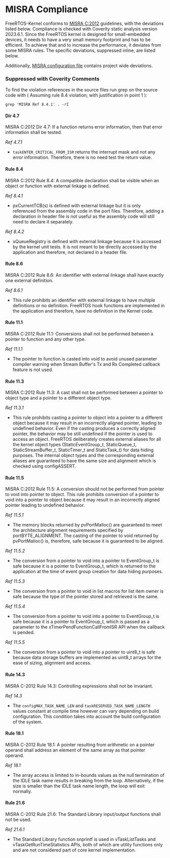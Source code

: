 # MISRA Compliance

FreeRTOS-Kernel conforms to [MISRA C:2012](https://www.misra.org.uk/misra-c)
guidelines, with the deviations listed below. Compliance is checked with
Coverity static analysis version 2023.6.1. Since the FreeRTOS kernel is
designed for small-embedded devices, it needs to have a very small memory
footprint and has to be efficient. To achieve that and to increase the
performance, it deviates from some MISRA rules. The specific deviations,
suppressed inline, are listed below.

Additionally, [MISRA configuration file](examples/coverity/coverity_misra.config)
contains project wide deviations.

### Suppressed with Coverity Comments
To find the violation references in the source files run grep on the source code
with ( Assuming rule 8.4 violation; with justification in point 1 ):
```
grep 'MISRA Ref 8.4.1' . -rI
```

#### Dir 4.7
MISRA C:2012 Dir 4.7: If a function returns error information, then that error
information shall be tested.

_Ref 4.7.1_
 - `taskENTER_CRITICAL_FROM_ISR` returns the interrupt mask and not any error
    information. Therefore, there is no need test the return value.

#### Rule 8.4

MISRA C:2012 Rule 8.4: A compatible declaration shall be visible when an
object or function with external linkage is defined.

_Ref 8.4.1_
 - pxCurrentTCB(s) is defined with external linkage but it is only referenced
   from the assembly code in the port files. Therefore, adding a declaration in
   header file is not useful as the assembly code will still need to declare it
   separately.

_Ref 8.4.2_
 - xQueueRegistry is defined with external linkage because it is accessed by the
   kernel unit tests. It is not meant to be directly accessed by the application
   and therefore, not declared in a header file.

#### Rule 8.6

MISRA C:2012 Rule 8.6: An identifier with external linkage shall have exactly
one external definition.

_Ref 8.6.1_
 - This rule prohibits an identifier with external linkage to have multiple
   definitions or no definition. FreeRTOS hook functions are implemented in
   the application and therefore, have no definition in the Kernel code.

#### Rule 11.1
MISRA C:2012 Rule 11.1: Conversions shall not be performed between a pointer to
function and any other type.

_Ref 11.1.1_
 - The pointer to function is casted into void to avoid unused parameter
   compiler warning when Stream Buffer's Tx and Rx Completed callback feature is
   not used.

#### Rule 11.3

MISRA C:2012 Rule 11.3: A cast shall not be performed between a pointer to
object type and a pointer to a different object type.

_Ref 11.3.1_
 - This rule prohibits casting a pointer to object into a pointer to a
   different object because it may result in an incorrectly aligned pointer,
   leading to undefined behavior. Even if the casting produces a correctly
   aligned pointer, the behavior may be still undefined if the pointer is
   used to access an object. FreeRTOS deliberately creates external aliases
   for all the kernel object types (StaticEventGroup_t, StaticQueue_t,
   StaticStreamBuffer_t, StaticTimer_t and StaticTask_t) for data hiding
   purposes. The internal object types and the corresponding external
   aliases are guaranteed to have the same size and alignment which is
   checked using configASSERT.


#### Rule 11.5

MISRA C:2012 Rule 11.5: A conversion should not be performed from pointer to
void into pointer to object.
This rule prohibits conversion of a pointer to void into a pointer to
object because it may result in an incorrectly aligned pointer leading
to undefined behavior.

_Ref 11.5.1_
 - The memory blocks returned by pvPortMalloc() are guaranteed to meet the
   architecture alignment requirements specified by portBYTE_ALIGNMENT.
   The casting of the pointer to void returned by pvPortMalloc() is,
   therefore, safe because it is guaranteed to be aligned.

_Ref 11.5.2_
 - The conversion from a pointer to void into a pointer to EventGroup_t is
   safe because it is a pointer to EventGroup_t, which is returned to the
   application at the time of event group creation for data hiding
   purposes.

_Ref 11.5.3_
 - The conversion from a pointer to void in list macros for list item owner
   is safe because the type of the pointer stored and retrieved is the
   same.

_Ref 11.5.4_
 - The conversion from a pointer to void into a pointer to EventGroup_t is
   safe because it is a pointer to EventGroup_t, which is passed as a
   parameter to the xTimerPendFunctionCallFromISR API when the callback is
   pended.

_Ref 11.5.5_
 - The conversion from a pointer to void into a pointer to uint8_t is safe
   because data storage buffers are implemented as uint8_t arrays for the
   ease of sizing, alignment and access.

#### Rule 14.3

MISRA C-2012 Rule 14.3: Controlling expressions shall not be invariant.

_Ref 14.3_
 - The `configMAX_TASK_NAME_LEN` and `taskRESERVED_TASK_NAME_LENGTH` values
   constant at compile time however can vary depending on build configuration.
   This condition takes into account the build configuration of the system.

#### Rule 18.1

MISRA C-2012 Rule 18.1: A pointer resulting from arithmetic on a pointer operand
shall address an element of the same array as that pointer operand.

_Ref 18.1_
 - The array access is limited to in-bounds values as the null termination
   of the IDLE task name results in breaking from the loop. Alternatively, if
   the size is smaller than the IDLE task name length, the loop will exit normally.

#### Rule 21.6

MISRA C-2012 Rule 21.6: The Standard Library input/output functions shall not
be used.

_Ref 21.6.1_
 - The Standard Library function snprintf is used in vTaskListTasks and
   vTaskGetRunTimeStatistics APIs, both of which are utility functions only and
   are not considered part of core kernel implementation.

